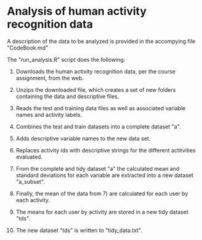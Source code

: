# Analysis of human activity recognition data

A description of the data to be analyzed is provided in the accompying file "CodeBook.md"

The "run_analysis.R" script does the following:

1) Downloads the human activity recognition data, per the course assignment, from the web.

2) Unzips the downloaded file, which creates a set of new folders containing the data and descriptive files.

3) Reads the test and training data files as well as associated variable names and activity labels.

4) Combines the test and train datasets into a complete dataset "a". 

5) Adds descriptive variable names to the new data set.

6) Replaces activity ids with descriptive strings for the different actitvities evaluated.

7) From the complete and tidy dataset "a" the calculated mean and standard deviations for each variable are extracted into a new dataset "a_subset".

8) Finally, the mean of the data from 7) are calculated for each user by each activity.

9) The means for each user by activity are stored in a new tidy dataset "tds".

10) The new dataset "tds" is written to "tidy_data.txt".
